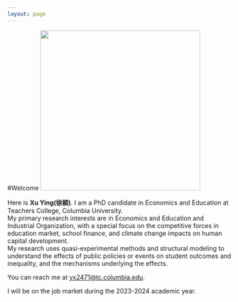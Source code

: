 ```yaml
---
layout: page
---
```


#Welcome
<img src="https://xuying0506.github.io/ying.JPG" class="floatpic" width="360" height="360">

Here is **Xu Ying(徐颖)**.
I am a PhD candidate in Economics and Education at Teachers College, Columbia University. 
<br>
My primary research interests are in Economics and Education and Industrial Organization, with a special focus on the competitive forces in education market, school finance, and climate change impacts on human capital development. 
<br>
My research uses quasi-experimental methods and structural modeling to understand the effects of public policies or events on student outcomes and inequality, and the mechanisms underlying the effects.

You can reach me at yx2471@tc.columbia.edu.

I will be on the job market during the 2023-2024 academic year.


<br>


